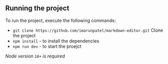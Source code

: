 ## Running the project

To run the project, execute the following commands:
- `git clone https://github.com/imarunpatel/markdown-editor.git` Clone the project
- `npm install` - to install the dependencies
- `npm run dev` - to start the proejct

*Node version `16+` is required*
